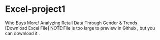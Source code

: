 # Excel-project1
Who Buys More/
Analyzing Retail Data Through Gender & Trends
[Download Excel File]
NOTE:File is too large to preview in Github , but you can download it .
